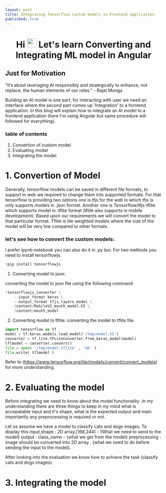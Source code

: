```yaml
---
layout: post
title: Integrating Tensorflow custom models in Frontend application.
published: true
---
```

<h1 align="center">Hi <img src="https://raw.githubusercontent.com/MartinHeinz/MartinHeinz/master/wave.gif" width="30px"> Let's learn Converting and Integrating ML model in Angular</h1>


## Just for Motivation
"It’s about leveraging AI responsibly and strategically to enhance, not replace, the human elements of our roles." - Rajat Monga

Building an AI model is one part, for interacting with user we need an interface where the second  part comes up 'Integration' to a forntend application. In this blog will explain how to integrate an AI model to a frontend application (here I'm using Angular but same procedure will followed for everything).

### table of contents
1. Convertion of custom model
2. Evaluating model
3. Integrating the model

# 1. Convertion of Model

Generally, tensorflow models can be saved in different file formats, to support in web we required to change them into supported formats. For that tensorflow is providing two options one is tfjs for the web in which tfjs is only supports models in .json format. Another one is Tensorflow/tfjs-tflite which supports model in .tflite format (tflite also supports in mobile development). Based upon our requirements we will convert the model to that particular format. Tflite is lite weighted models where the size of the model will be very low compared to other formats.

### let's see how to convert the custom models:

I prefer ipynb notebook you can also do it in .py too. For two methods you need to install tensorflowjs.

```python
!pip install tensorflowjs
```

1. Converting model to json:

converting the model to json file using the following command
```python
!tensorflowjs_converter \
    --input_format keras \
    --output_format tfjs_layers_model \
    /content/MobileV2_mouth_model.h5 \
    /content/mouth_model
```
2. Converting model to tflite:
converting the model to tflite file.
```python
import tensorflow as tf
model = tf.keras.models.load_model('/tmp/model.h5')
converter = tf.lite.TFLiteConverter.from_keras_model(model)
tflmodel = converter.convert()
file = open( '/tmp/model.tflite' , 'wb' )
file.write( tflmodel )
```
Refer to (https://www.tensorflow.org/lite/models/convert/convert_models) for more understanding.

# 2. Evaluating the model

Before integrating we need to know about the model functionality .In my understanding there are three things to keep in my mind what is accepatable input and it's shape, what is the expected output and main importantly any preprocessing is required or not.

Let us assume we have a model to classify cats and dogs images. To display this 
input,shape : 2D array,[168,244] - {What we need to send to the model}
output : class_name - {what we get from the model}
preprocessing : image should be converted into 2D array . {what we need to do before sending the input to the model}.

After looking into the evaluation we know how to achieve the task (classify cats and dogs images).

# 3. Integrating the model

